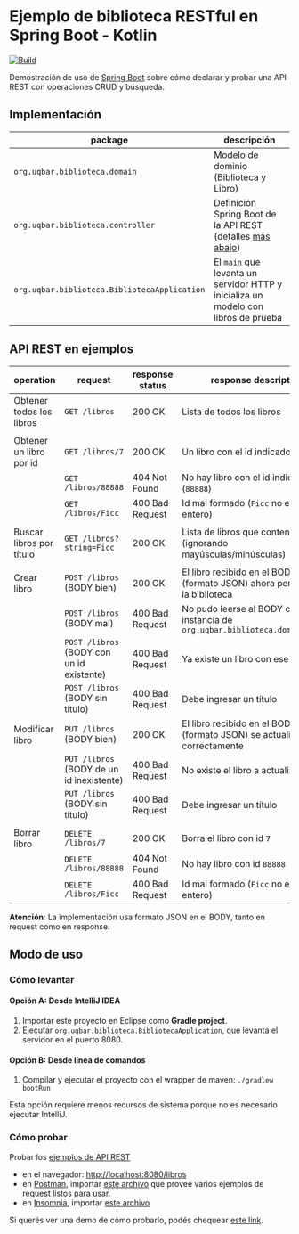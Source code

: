 # Ejemplo de biblioteca RESTful en Spring Boot - Kotlin

[![Build](https://github.com/uqbar-project/eg-biblioteca-springboot-kotlin/actions/workflows/build.yml/badge.svg)](https://github.com/uqbar-project/eg-biblioteca-springboot/actions/workflows/build.yml) 

Demostración de uso de [Spring Boot](https://spring.io/projects/spring-boot) sobre cómo declarar y probar una API REST con operaciones CRUD y búsqueda.


## Implementación

| package | descripción |
| --- | --- |
| `org.uqbar.biblioteca.domain`      | Modelo de dominio (Biblioteca y Libro) |
| `org.uqbar.biblioteca.controller`       | Definición Spring Boot de la API REST (detalles [más abajo](#api-rest-en-ejemplos)) |
| `org.uqbar.biblioteca.BibliotecaApplication`        | El `main` que levanta un servidor HTTP y inicializa un modelo con libros de prueba |


## API REST en ejemplos

| operation                 | request                   | response status | response description | 
| --- | --- | --- | --- |
| Obtener todos los libros  | `GET /libros`             | 200 OK          | Lista de todos los libros |
| | | | |
| Obtener un libro por id   | `GET /libros/7`           | 200 OK          | Un libro con el id indicado (`7`) |
|                           | `GET /libros/88888`       | 404 Not Found   | No hay libro con el id indicado (`88888`) |
|                           | `GET /libros/Ficc`        | 400 Bad Request | Id mal formado (`Ficc` no es un entero) |
| | | | |
| Buscar libros por título  | `GET /libros?string=Ficc` | 200 OK          | Lista de libros que contengan `ficc` (ignorando mayúsculas/minúsculas) |
| | | | |
| Crear libro     | `POST /libros` (BODY bien)| 200 OK          | El libro recibido en el BODY (formato JSON) ahora pertenece a la biblioteca |
|                           | `POST /libros` (BODY mal) | 400 Bad Request | No pudo leerse al BODY como instancia de `org.uqbar.biblioteca.domain.Libro` |
|                           | `POST /libros` (BODY con un id existente) | 400 Bad Request | Ya existe un libro con ese id |
|                           | `POST /libros` (BODY sin título) | 400 Bad Request | Debe ingresar un título |
| Modificar libro     | `PUT /libros` (BODY bien)| 200 OK          | El libro recibido en el BODY (formato JSON) se actualiza correctamente |
|      | `PUT /libros` (BODY de un id inexistente)| 400 Bad Request          | No existe el libro a actualizar |
|      | `PUT /libros` (BODY sin título)| 400 Bad Request | Debe ingresar un título |
| | | | |
| Borrar libro              | `DELETE /libros/7`        | 200 OK          | Borra el libro con id `7` |
|                           | `DELETE /libros/88888`    | 404 Not Found | No hay libro con id `88888` |
|                           | `DELETE /libros/Ficc`     | 400 Bad Request | Id mal formado (`Ficc` no es un entero) |

**Atención**: La implementación usa formato JSON en el BODY, tanto en request como en response.


## Modo de uso

### Cómo levantar

#### Opción A: Desde IntelliJ IDEA

1. Importar este proyecto en Eclipse como **Gradle project**.
2. Ejecutar `org.uqbar.biblioteca.BibliotecaApplication`, que levanta el servidor en el puerto 8080.

#### Opción B: Desde línea de comandos

1. Compilar y ejecutar el proyecto con el wrapper de maven: `./gradlew bootRun`

Esta opción requiere menos recursos de sistema porque no es necesario ejecutar IntelliJ.

### Cómo probar

Probar los [ejemplos de API REST](#api-rest-en-ejemplos)
* en el navegador: <http://localhost:8080/libros>
* en [Postman](https://www.getpostman.com/), importar [este archivo](Biblioteca.postman_collection.json) que provee varios ejemplos de request listos para usar.
* en [Insomnia](https://insomnia.rest/download), importar [este archivo](Biblioteca.insomnia_collection.json)

Si querés ver una demo de cómo probarlo, podés chequear [este link](https://github.com/uqbar-project/eg-tareas-springboot-kotlin).
